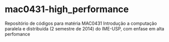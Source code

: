 mac0431-high_performance
========================

Repositório de códigos para matéria MAC0431 Introdução a computação paralela e distribuída (2 semestre de 2014) do IME-USP, com enfase em alta perfomance
